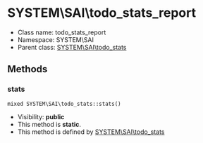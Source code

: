 SYSTEM\SAI\todo_stats_report
===============






* Class name: todo_stats_report
* Namespace: SYSTEM\SAI
* Parent class: [SYSTEM\SAI\todo_stats](SYSTEM-SAI-todo_stats)







Methods
-------


### stats

    mixed SYSTEM\SAI\todo_stats::stats()





* Visibility: **public**
* This method is **static**.
* This method is defined by [SYSTEM\SAI\todo_stats](SYSTEM-SAI-todo_stats)



